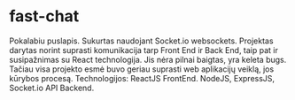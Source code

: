 # fast-chat
Pokalabiu puslapis. Sukurtas naudojant Socket.io websockets. Projektas darytas norint suprasti komunikacija tarp Front End ir Back End, taip pat ir susipažnimas su React technologija. 
Jis nėra pilnai baigtas, yra keleta bugs. Tačiau visa projekto esmė buvo geriau suprasti web aplikacijų veiklą, jos kūrybos procesą.
Technologijos: ReactJS FrontEnd. NodeJS, ExpressJS, Socket.io API Backend.
